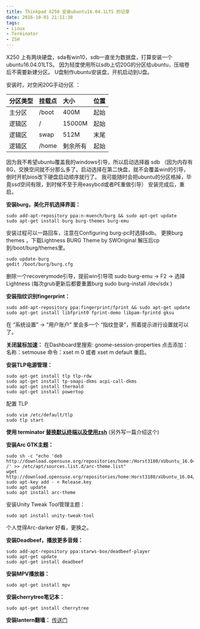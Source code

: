 ```yaml
---
title: Thinkpad X250 安装ubuntu16.04.1LTS 的记录
date: 2016-10-01 21:11:38
tags: 
- Linux
- Terminator
- ZSH
---
```


X250 上有两块硬盘，sda有win10，sdb一直坐为数据盘，打算安装一个ubuntu16.04.01LTS。
因为轻度使用所以sdb上切20G的分区给ubuntu，压缩卷后不需要新建分区。
U盘制作ubuntu安装盘，开机启动到U盘。

<!--more-->

安装时，对空闲20G手动分区 ：

| 分区类型 | 挂载点   | 大小     | 位置   |
| :--- | :---- | :----- | :--- |
| 主分区  | /boot | 400M   | 起始   |
| 逻辑区  | /     | 15000M | 起始   |
| 逻辑区  | swap  | 512M   | 末尾   |
| 逻辑区  | /home | 剩余所有   | 起始   |

因为我不希望ubuntu覆盖我的windows引导，所以启动选择器 sdb
（因为内存有8G，交换空间就不分那么多了。启动选择在第二快盘，就不会覆盖win的引导，倒时开机bios改下硬盘启动顺序就行了。
我可能随时会把ubuntu的分区格掉，毕竟ssd空间有限，到时候不至于用easybcd或者PE重做引导）
安装完成后，重启。

**安装burg，美化开机选择界面：**

```shell
sudo add-apt-repository ppa:n-muench/burg && sudo apt-get update
sudo apt-get install burg burg-themes burg-emu
```

安装过程可以一路回车，注意在Configuring burg-pc时选择sdb。
更换burg themes ，下载Lightness BURG Theme by SWOriginal
解压后cp到/boot/burg/themes里。

```shell
sudo update-burg
gedit /boot/burg/burg.cfg
```

删除一个recoverymode引导，提前win引导项
sudo burg-emu -> F2 -> 选择Lightness
(每次grub更新后都要重置burg sudo burg-install /dev/sdx )



**安装指纹识别fingerprint：**

```shell
sudo add-apt-repository ppa:fingerprint/fprint && sudo apt-get update
sudo apt-get install libfprint0 fprint-demo libpam-fprintd gksu
```

在 “系统设置” -> “用户账户” 里会多一个 “指纹登录”，照着提示进行设置就可以了。

**关闭鼠标加速：**
在Dashboard里搜索:
gnome-session-properties
点击添加：
名称：setmouse
命令：xset m 0 或者 xset m default
重启。

**安装TLP电源管理：**

```shell
sudo apt-get install tlp tlp-rdw
sudo apt-get install tp-smapi-dkms acpi-call-dkms
sudo apt-get install thermald
sudo apt-get install powertop
```

配置 TLP

```shell
sudo vim /etc/default/tlp
sudo tlp start
```


**使用 terminator [替换默认终端以及使用zsh](/2016/10/01/使用%20Terminator%20%20&%20ZSH的配置/)** (另外写一篇介绍这个)

**安装Arc GTK主题：**

```shell
sudo sh -c "echo 'deb http://download.opensuse.org/repositories/home:/Horst3180/xUbuntu_16.04/ /' >> /etc/apt/sources.list.d/arc-theme.list"
wget http://download.opensuse.org/repositories/home:Horst3180/xUbuntu_16.04/Release.key
sudo apt-key add - < Release.key
sudo apt update
sudo apt install arc-theme
```

安装Unity Tweak Tool管理主题：

```shell
sudo apt install unity-tweak-tool
```



个人觉得Arc-darker 好看，更换之。

**安装Deadbeef，播放更多音频：**

```shell
sudo add-apt-repository ppa:starws-box/deadbeef-player
sudo apt-get update
sudo apt-get install deadbeef
```




**安装MPV播放器：**

```shell
sudo apt-get install mpv
```




**安装cherrytree笔记本：**

```shell
sudo apt-get install cherrytree
```




**安装lantern翻墙：**
[传送门](https://github.com/getlantern/forum/issues/833)
